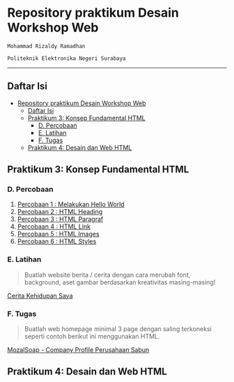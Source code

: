 # Repository praktikum Desain Workshop Web

`Mohammad Rizaldy Ramadhan`

`Politeknik Elektronika Negeri Surabaya`

---
## Daftar Isi
- [Repository praktikum Desain Workshop Web](#repository-praktikum-desain-workshop-web)
  - [Daftar Isi](#daftar-isi)
  - [Praktikum 3: Konsep Fundamental HTML](#praktikum-3-konsep-fundamental-html)
    - [D. Percobaan](#d-percobaan)
    - [E. Latihan](#e-latihan)
    - [F. Tugas](#f-tugas)
  - [Praktikum 4: Desain dan Web HTML](#praktikum-4-desain-dan-web-html)
## Praktikum 3: Konsep Fundamental HTML
### D. Percobaan
1. [Percobaan 1 : Melakukan Hello World](/workshop_web/html/try1.html)
2. [Percobaan 2 : HTML Heading](/workshop_web/html/try2.html)
3. [Percobaan 3 : HTML Paragraf](/workshop_web/html/try3.html)
4. [Percobaan 4 : HTML Link](/workshop_web/html/try4.html)
5. [Percobaan 5 : HTML Images](/workshop_web/html/try5.html)
6. [Percobaan 6 : HTML Styles](/workshop_web/html/try6.html)

### E. Latihan
> Buatlah website berita / cerita dengan cara merubah font, background, aset gambar berdasarkan kreativitas masing-masing!

[Cerita Kehidupan Saya](/workshop_web/html/latihan.html)

### F. Tugas
> Buatlah web homepage minimal 3 page dengan saling terkoneksi seperti contoh berikut ini menggunakan HTML.

[MozalSoap - Company Profile Perusahaan Sabun](/workshop_web/html/)

## Praktikum 4: Desain dan Web HTML